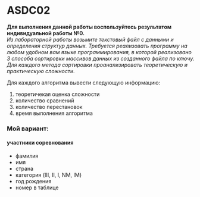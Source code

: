 # ASDC02
<b>Для выполнения данной работы воспользуйтесь результатом индивидуальной работы №0.</b><br>
<i>
Из лабораторной работы возьмите текстовый файл с данными и определения структур данных.
Требуется реализовать программу на любом удобном вам языке программирования, в которой реализовано 3 способа сортировки массивов данных из созданного файла по ключу. Для каждого метода сортировки проанализировать теоретическую и практическую сложности.


</i>
Для каждого алгоритма вывести следующую информацию:
<ol>
<li>теоретичекая оценка сложности
<li>количество сравнений
<li>количество перестановок
<li>время выполнения алгоритма

</ol>
<h3>Мой вариант:</h3>
      <h4>участники соревнования</h4>
      <ul>
<li>фамилия
<li>имя
<li>страна
<li>категория (III, II, I, NM, IM)
<li>год рождения
<li>номер в таблице
  </ul>
